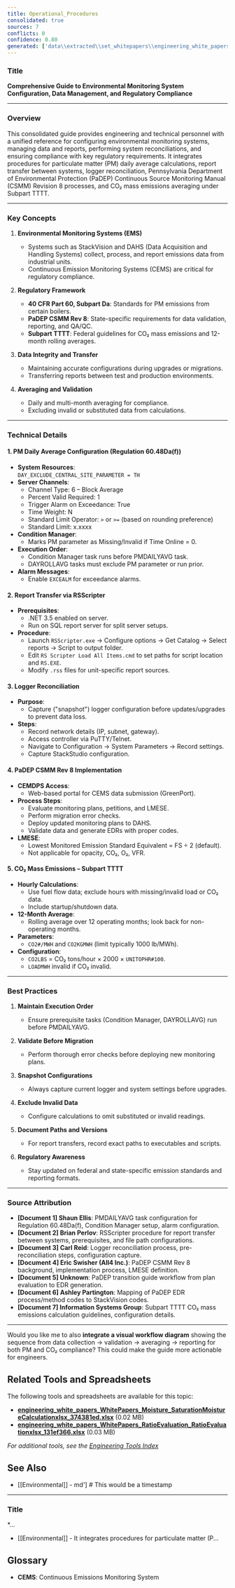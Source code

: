 ```yaml
---
title: Operational_Procedures
consolidated: true
sources: 7
conflicts: 0
confidence: 0.80
generated: ['data\\extracted\\set_whitepapers\\engineering_white_papers_WhitePapers_Calculations_ConfigurePMDAILYAVGProcessNowTaskforRegulation6048Dafdocx_3992f4be.md', 'data\\extracted\\set_whitepapers\\engineering_white_papers_WhitePapers_CopyReportsrsscripter_RSScripterProceduredocx_b431424a.md', 'data\\extracted\\set_whitepapers\\engineering_white_papers_WhitePapers_LoggerReconciliation_ProcessforEngineeringLoggerReconciliationsMay2019docx_9734c828.md', 'data\\extracted\\set_whitepapers\\engineering_white_papers_WhitePapers_PADEPRev8_ExternalDOC-csmm_8_implementation___lesson_learned_standardspdf_2143f765.md', 'data\\extracted\\set_whitepapers\\engineering_white_papers_WhitePapers_PADEPRev8_PaDEPProcessGuidexlsx_e36a4dcc.md', 'data\\extracted\\set_whitepapers\\engineering_white_papers_WhitePapers_PADEPRev8_ProcessCodesforPaDEPEDRmaptoReasonCodesinStackVisionasdodocx_117b25f1.md', 'data\\extracted\\set_whitepapers\\engineering_white_papers_WhitePapers_Regulations_SubpartTTTT-CO2MassEmissions12MonthAverageGuidelinesRev11-01-21pdf_91bcb2f5.md']  # This would be a timestamp
---
```


### Title
**Comprehensive Guide to Environmental Monitoring System Configuration, Data Management, and Regulatory Compliance**

---

### Overview
This consolidated guide provides engineering and technical personnel with a unified reference for configuring environmental monitoring systems, managing data and reports, performing system reconciliations, and ensuring compliance with key regulatory requirements. It integrates procedures for particulate matter (PM) daily average calculations, report transfer between systems, logger reconciliation, Pennsylvania Department of Environmental Protection (PaDEP) Continuous Source Monitoring Manual (CSMM) Revision 8 processes, and CO₂ mass emissions averaging under Subpart TTTT.

---

### Key Concepts

1. **Environmental Monitoring Systems (EMS)**
   - Systems such as StackVision and DAHS (Data Acquisition and Handling Systems) collect, process, and report emissions data from industrial units.
   - Continuous Emission Monitoring Systems (CEMS) are critical for regulatory compliance.

2. **Regulatory Framework**
   - **40 CFR Part 60, Subpart Da**: Standards for PM emissions from certain boilers.
   - **PaDEP CSMM Rev 8**: State-specific requirements for data validation, reporting, and QA/QC.
   - **Subpart TTTT**: Federal guidelines for CO₂ mass emissions and 12-month rolling averages.

3. **Data Integrity and Transfer**
   - Maintaining accurate configurations during upgrades or migrations.
   - Transferring reports between test and production environments.

4. **Averaging and Validation**
   - Daily and multi-month averaging for compliance.
   - Excluding invalid or substituted data from calculations.

---

### Technical Details

#### 1. PM Daily Average Configuration (Regulation 60.48Da(f))
- **System Resources**:  
  `DAY_EXCLUDE_CENTRAL_SITE_PARAMETER = TH`
- **Server Channels**:  
  - Channel Type: 6 – Block Average  
  - Percent Valid Required: 1  
  - Trigger Alarm on Exceedance: True  
  - Time Weight: N  
  - Standard Limit Operator: `>` or `>=` (based on rounding preference)  
  - Standard Limit: x.xxxx
- **Condition Manager**:  
  - Marks PM parameter as Missing/Invalid if Time Online = 0.
- **Execution Order**:  
  - Condition Manager task runs before PMDAILYAVG task.  
  - DAYROLLAVG tasks must exclude PM parameter or run prior.
- **Alarm Messages**:  
  - Enable `EXCEALM` for exceedance alarms.

#### 2. Report Transfer via RSScripter
- **Prerequisites**:  
  - .NET 3.5 enabled on server.  
  - Run on SQL report server for split server setups.
- **Procedure**:  
  - Launch `RSScripter.exe` → Configure options → Get Catalog → Select reports → Script to output folder.  
  - Edit `RS Scripter Load All Items.cmd` to set paths for script location and `RS.EXE`.  
  - Modify `.rss` files for unit-specific report sources.

#### 3. Logger Reconciliation
- **Purpose**:  
  - Capture ("snapshot") logger configuration before updates/upgrades to prevent data loss.
- **Steps**:  
  - Record network details (IP, subnet, gateway).  
  - Access controller via PuTTY/Telnet.  
  - Navigate to Configuration → System Parameters → Record settings.  
  - Capture StackStudio configuration.

#### 4. PaDEP CSMM Rev 8 Implementation
- **CEMDPS Access**:  
  - Web-based portal for CEMS data submission (GreenPort).
- **Process Steps**:  
  - Evaluate monitoring plans, petitions, and LMESE.  
  - Perform migration error checks.  
  - Deploy updated monitoring plans to DAHS.  
  - Validate data and generate EDRs with proper codes.
- **LMESE**:  
  - Lowest Monitored Emission Standard Equivalent = FS ÷ 2 (default).  
  - Not applicable for opacity, CO₂, O₂, VFR.

#### 5. CO₂ Mass Emissions – Subpart TTTT
- **Hourly Calculations**:  
  - Use fuel flow data; exclude hours with missing/invalid load or CO₂ data.  
  - Include startup/shutdown data.
- **12-Month Average**:  
  - Rolling average over 12 operating months; look back for non-operating months.
- **Parameters**:  
  - `CO2#/MWH` and `CO2KGMWH` (limit typically 1000 lb/MWh).
- **Configuration**:  
  - `CO2LBS` = CO₂ tons/hour × 2000 × `UNITOPHR#100`.  
  - `LOADMWH` invalid if CO₂ invalid.

---

### Best Practices

1. **Maintain Execution Order**  
   - Ensure prerequisite tasks (Condition Manager, DAYROLLAVG) run before PMDAILYAVG.

2. **Validate Before Migration**  
   - Perform thorough error checks before deploying new monitoring plans.

3. **Snapshot Configurations**  
   - Always capture current logger and system settings before upgrades.

4. **Exclude Invalid Data**  
   - Configure calculations to omit substituted or invalid readings.

5. **Document Paths and Versions**  
   - For report transfers, record exact paths to executables and scripts.

6. **Regulatory Awareness**  
   - Stay updated on federal and state-specific emission standards and reporting formats.

---

### Source Attribution

- **[Document 1] Shaun Ellis**: PMDAILYAVG task configuration for Regulation 60.48Da(f), Condition Manager setup, alarm configuration.
- **[Document 2] Brian Perlov**: RSScripter procedure for report transfer between systems, prerequisites, and file path configurations.
- **[Document 3] Carl Reid**: Logger reconciliation process, pre-reconciliation steps, configuration capture.
- **[Document 4] Eric Swisher (All4 Inc.)**: PaDEP CSMM Rev 8 background, implementation process, LMESE definition.
- **[Document 5] Unknown**: PaDEP transition guide workflow from plan evaluation to EDR generation.
- **[Document 6] Ashley Partington**: Mapping of PaDEP EDR process/method codes to StackVision codes.
- **[Document 7] Information Systems Group**: Subpart TTTT CO₂ mass emissions calculation guidelines, configuration details.

---

Would you like me to also **integrate a visual workflow diagram** showing the sequence from data collection → validation → averaging → reporting for both PM and CO₂ compliance? This could make the guide more actionable for engineers.

## Related Tools and Spreadsheets

The following tools and spreadsheets are available for this topic:

- **[engineering_white_papers_WhitePapers_Moisture_SaturationMoistureCalculationxlsx_374381ed.xlsx](../tools/engineering_white_papers_WhitePapers_Moisture_SaturationMoistureCalculationxlsx_374381ed.xlsx)** (0.02 MB)
- **[engineering_white_papers_WhitePapers_RatioEvaluation_RatioEvaluationxlsx_131ef366.xlsx](../tools/engineering_white_papers_WhitePapers_RatioEvaluation_RatioEvaluationxlsx_131ef366.xlsx)** (0.03 MB)

*For additional tools, see the [Engineering Tools Index](../tools/README.md)*

## See Also

- [[Environmental]] - md']  # This would be a timestamp
---

### Title
*...
- [[Environmental]] - It integrates procedures for particulate matter (P...


## Glossary

- **CEMS**: Continuous Emissions Monitoring System
